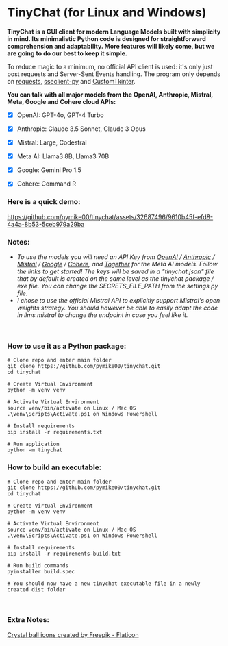 # TinyChat (for Linux and Windows)

**TinyChat is a GUI client for modern Language Models built with simplicity in mind. Its minimalistic Python code is designed for straightforward comprehension and adaptability. More features will likely come, but we are going to do our best to keep it simple.**

To reduce magic to a minimum, no official API client is used: it's only just post requests and Server-Sent Events handling. The program only depends on [requests](https://requests.readthedocs.io/en/latest/), [sseclient-py](https://github.com/mpetazzoni/sseclient) and [CustomTkinter](https://github.com/TomSchimansky/CustomTkinter).

**You can talk with all major models from the OpenAI, Anthropic, Mistral, Meta, Google and Cohere cloud APIs:**
- [x] OpenAI: GPT-4o, GPT-4 Turbo
- [x] Anthropic: Claude 3.5 Sonnet, Claude 3 Opus
- [x] Mistral: Large, Codestral
- [x] Meta AI: Llama3 8B, Llama3 70B
- [x] Google: Gemini Pro 1.5
- [x] Cohere: Command R


### Here is a quick demo:
https://github.com/pymike00/tinychat/assets/32687496/9610b45f-efd8-4a4a-8b53-5ceb979a29ba






### Notes:
- *To use the models you will need an API Key from [OpenAI](https://platform.openai.com/api-keys) / [Anthropic](https://console.anthropic.com/settings/keys) / [Mistral](https://console.mistral.ai/api-keys/) / [Google](https://makersuite.google.com/app/apikey) / [Cohere](https://dashboard.cohere.com/api-keys/), and [Together](https://api.together.xyz/settings/api-keys) for the Meta AI models. Follow the links to get started! The keys will be saved in a "tinychat.json" file that by default is created on the same level as the tinychat package / exe file. You can change the SECRETS_FILE_PATH from the settings.py file.*
- *I chose to use the official Mistral API to explicitly support Mistral's open weights strategy. You should however be able to easily adapt the code in llms.mistral to change the endpoint in case you feel like it.*

<br>

### How to use it as a Python package:


```
# Clone repo and enter main folder
git clone https://github.com/pymike00/tinychat.git
cd tinychat

# Create Virtual Environment
python -m venv venv

# Activate Virtual Environment
source venv/bin/activate on Linux / Mac OS
.\venv\Scripts\Activate.ps1 on Windows Powershell

# Install requirements
pip install -r requirements.txt

# Run application
python -m tinychat
```


### How to build an executable:


```
# Clone repo and enter main folder
git clone https://github.com/pymike00/tinychat.git
cd tinychat

# Create Virtual Environment
python -m venv venv

# Activate Virtual Environment
source venv/bin/activate on Linux / Mac OS
.\venv\Scripts\Activate.ps1 on Windows Powershell

# Install requirements
pip install -r requirements-build.txt

# Run build commands
pyinstaller build.spec

# You should now have a new tinychat executable file in a newly created dist folder
```
<br>

### Extra Notes:
[Crystal ball icons created by Freepik - Flaticon](https://www.flaticon.com/free-icons/crystal-ball)

